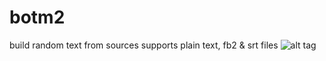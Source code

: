 # botm2

build random text from sources
supports plain text, fb2 & srt files
![alt tag](https://bfg-chosenone.rhcloud.com/galery/image/379b0127351c43849bca742a5aa5ceff.jpg/)
